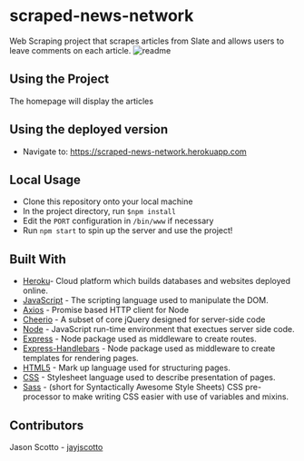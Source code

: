 # scraped-news-network
Web Scraping project that scrapes articles from Slate and allows users to leave comments on each article.
![readme](https://user-images.githubusercontent.com/50807550/72472753-3076ff00-37b3-11ea-8d8d-1de5d8dd8bee.gif)


## Using the Project
The homepage will display the articles

## Using the deployed version
* Navigate to: https://scraped-news-network.herokuapp.com

## Local Usage
* Clone this repository onto your local machine
* In the project directory, run `$npm install`
* Edit the `PORT` configuration in `/bin/www` if necessary
* Run `npm start` to spin up the server and use the project!


## Built With
* [Heroku](https://www.heroku.com/)- Cloud platform which builds databases and websites deployed online. 
* [JavaScript](https://www.javascript.com/) - The scripting language used to manipulate the DOM.  
* [Axios](https://www.npmjs.com/package/axios) - Promise based HTTP client for Node
* [Cheerio](https://www.npmjs.com/package/cheerio) - A subset of core jQuery designed for server-side code
* [Node](https://nodejs.org/en) - JavaScript run-time environment that exectues server side code.
* [Express](https://www.npmjs.com/package/express) - Node package used as middleware to create routes.
* [Express-Handlebars](https://www.npmjs.com/package/express-handlebars) - Node package used as middleware to create templates for rendering pages. 
* [HTML5](https://developer.mozilla.org/en-US/docs/Web/Guide/HTML/HTML5) - Mark up language used for structuring pages. 
* [CSS](https://developer.mozilla.org/en-US/docs/Web/CSS) - Stylesheet language used to describe presentation of pages. 
* [Sass](https://sass-lang.com/) -  (short for Syntactically Awesome Style Sheets) CSS pre-processor to make writing CSS easier with use of variables and mixins.


## Contributors
Jason Scotto - [jayjscotto](https://github.com/jayjscotto)
